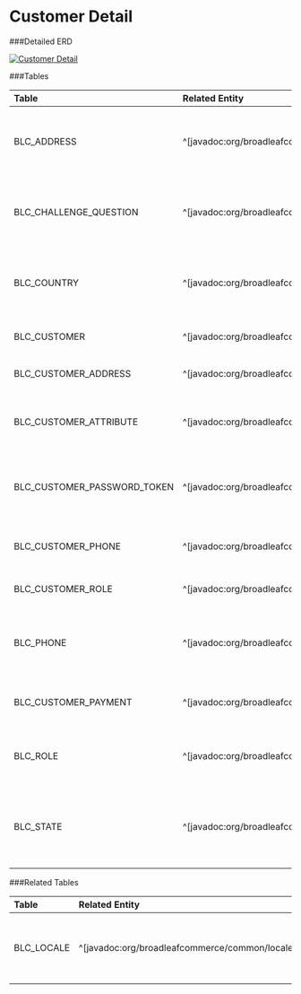 # Customer Detail

###Detailed ERD

[![Customer Detail](dataModel/CustomerDetailedERD.png)](_img/dataModel/CustomerDetailedERD.png)

###Tables

| Table                      | Related Entity | Description                                         |
|:---------------------------|:----------|:----------------------------------------------------|
|BLC_ADDRESS                 | ^[javadoc:org/broadleafcommerce/profile/core/domain/Address]     | Contains address information, e.g. city, state, and postal code   |
|BLC_CHALLENGE_QUESTION      | ^[javadoc:org/broadleafcommerce/profile/core/domain/ChallengeQuestion]      | Question to present the user for password recovery purposes       |
|BLC_COUNTRY                 | ^[javadoc:org/broadleafcommerce/profile/core/domain/Country]      | Contains country information, e.g. abbreviation and name          |
|BLC_CUSTOMER                | ^[javadoc:org/broadleafcommerce/profile/core/domain/Customer]      | Represents a customer in Broadleaf  |
|BLC_CUSTOMER_ADDRESS        | ^[javadoc:org/broadleafcommerce/profile/core/domain/CustomerAddress]      | Associates a customer to an address  |
|BLC_CUSTOMER_ATTRIBUTE      | ^[javadoc:org/broadleafcommerce/profile/core/domain/CustomerAttribute]      | Holds name-value pairs of attributes for a customer  |
|BLC_CUSTOMER_PASSWORD_TOKEN | ^[javadoc:org/broadleafcommerce/profile/core/domain/CustomerForgotPasswordSecurityToken]      | Holds token information for password recovery purposes  |
|BLC_CUSTOMER_PHONE          | ^[javadoc:org/broadleafcommerce/profile/core/domain/CustomerPhone]      | Associates a customer to a phone number  |
|BLC_CUSTOMER_ROLE           | ^[javadoc:org/broadleafcommerce/profile/core/domain/CustomerRole]      | Associates a customer to a role  |
|BLC_PHONE                   | ^[javadoc:org/broadleafcommerce/profile/core/domain/Phone]      | Contains phone information, e.g. number and if it's active        |
|BLC_CUSTOMER_PAYMENT        | ^[javadoc:org/broadleafcommerce/profile/core/domain/CustomerPayment]  | Contains customer payment information.    |
|BLC_ROLE                    | ^[javadoc:org/broadleafcommerce/profile/core/domain/Role]      | Contains role information, e.g. role name  |
|BLC_STATE                   | ^[javadoc:org/broadleafcommerce/profile/core/domain/State]      | Contains state information, e.g. abbreviation, name, and country  |

###Related Tables

| Table               | Related Entity    | Description                                                    |
|:--------------------|:--------------|:---------------------------------------------------------------|
|BLC_LOCALE           | ^[javadoc:org/broadleafcommerce/common/locale/domain/Locale]          | Contains locale information, such as code and if it's default  |

